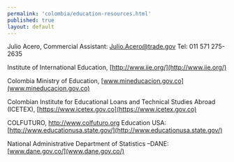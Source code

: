 ```yaml
---
permalink: 'colombia/education-resources.html'
published: true
layout: default
---
```

Julio Acero, Commercial Assistant: [Julio.Acero@trade.gov](Julio.Acero@trade.gov) Tel: 011 571 275-2635

Institute of International Education, [http://www.iie.org/](http://www.iie.org/) 

Colombia Ministry of Education, [www.mineducacion.gov.co](www.mineducacion.gov.co)

Colombian Institute for Educational Loans and Technical Studies Abroad (ICETEX), [https://www.icetex.gov.co](https://www.icetex.gov.co) 

COLFUTURO, http://www.colfuturo.org Education USA: [http://www.educationusa.state.gov/](http://www.educationusa.state.gov/)

National Administrative Department of Statistics –DANE: [www.dane.gov.co/](www.dane.gov.co/)
